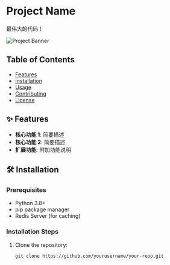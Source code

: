 # Project Name

最伟大的代码！

![Project Banner](https://via.placeholder.com/800x200) <!-- 可选横幅图片 -->

## Table of Contents
- [Features](#features)
- [Installation](#installation)
- [Usage](#usage)
- [Contributing](#contributing)
- [License](#license)

## ✨ Features
- **核心功能 1**: 简要描述
- **核心功能 2**: 简要描述
- **扩展功能**: 附加功能说明

## 🛠️ Installation
### Prerequisites
- Python 3.8+
- pip package manager
- Redis Server (for caching)

### Installation Steps
1. Clone the repository:
   ```bash
   git clone https://github.com/yourusername/your-repo.git
